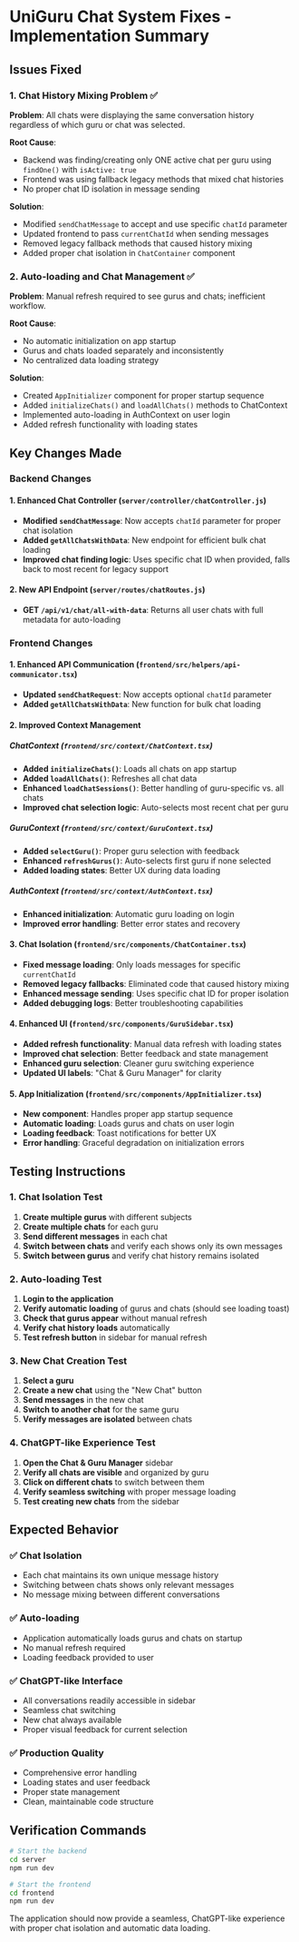 # UniGuru Chat System Fixes - Implementation Summary

## Issues Fixed

### 1. Chat History Mixing Problem ✅
**Problem**: All chats were displaying the same conversation history regardless of which guru or chat was selected.

**Root Cause**: 
- Backend was finding/creating only ONE active chat per guru using `findOne()` with `isActive: true`
- Frontend was using fallback legacy methods that mixed chat histories
- No proper chat ID isolation in message sending

**Solution**:
- Modified `sendChatMessage` to accept and use specific `chatId` parameter
- Updated frontend to pass `currentChatId` when sending messages
- Removed legacy fallback methods that caused history mixing
- Added proper chat isolation in `ChatContainer` component

### 2. Auto-loading and Chat Management ✅
**Problem**: Manual refresh required to see gurus and chats; inefficient workflow.

**Root Cause**:
- No automatic initialization on app startup
- Gurus and chats loaded separately and inconsistently
- No centralized data loading strategy

**Solution**:
- Created `AppInitializer` component for proper startup sequence
- Added `initializeChats()` and `loadAllChats()` methods to ChatContext
- Implemented auto-loading in AuthContext on user login
- Added refresh functionality with loading states

## Key Changes Made

### Backend Changes

#### 1. Enhanced Chat Controller (`server/controller/chatController.js`)
- **Modified `sendChatMessage`**: Now accepts `chatId` parameter for proper chat isolation
- **Added `getAllChatsWithData`**: New endpoint for efficient bulk chat loading
- **Improved chat finding logic**: Uses specific chat ID when provided, falls back to most recent for legacy support

#### 2. New API Endpoint (`server/routes/chatRoutes.js`)
- **GET `/api/v1/chat/all-with-data`**: Returns all user chats with full metadata for auto-loading

### Frontend Changes

#### 1. Enhanced API Communication (`frontend/src/helpers/api-communicator.tsx`)
- **Updated `sendChatRequest`**: Now accepts optional `chatId` parameter
- **Added `getAllChatsWithData`**: New function for bulk chat loading

#### 2. Improved Context Management

##### ChatContext (`frontend/src/context/ChatContext.tsx`)
- **Added `initializeChats()`**: Loads all chats on app startup
- **Added `loadAllChats()`**: Refreshes all chat data
- **Enhanced `loadChatSessions()`**: Better handling of guru-specific vs. all chats
- **Improved chat selection logic**: Auto-selects most recent chat per guru

##### GuruContext (`frontend/src/context/GuruContext.tsx`)
- **Added `selectGuru()`**: Proper guru selection with feedback
- **Enhanced `refreshGurus()`**: Auto-selects first guru if none selected
- **Added loading states**: Better UX during data loading

##### AuthContext (`frontend/src/context/AuthContext.tsx`)
- **Enhanced initialization**: Automatic guru loading on login
- **Improved error handling**: Better error states and recovery

#### 3. Chat Isolation (`frontend/src/components/ChatContainer.tsx`)
- **Fixed message loading**: Only loads messages for specific `currentChatId`
- **Removed legacy fallbacks**: Eliminated code that caused history mixing
- **Enhanced message sending**: Uses specific chat ID for proper isolation
- **Added debugging logs**: Better troubleshooting capabilities

#### 4. Enhanced UI (`frontend/src/components/GuruSidebar.tsx`)
- **Added refresh functionality**: Manual data refresh with loading states
- **Improved chat selection**: Better feedback and state management
- **Enhanced guru selection**: Cleaner guru switching experience
- **Updated UI labels**: "Chat & Guru Manager" for clarity

#### 5. App Initialization (`frontend/src/components/AppInitializer.tsx`)
- **New component**: Handles proper app startup sequence
- **Automatic loading**: Loads gurus and chats on user login
- **Loading feedback**: Toast notifications for better UX
- **Error handling**: Graceful degradation on initialization errors

## Testing Instructions

### 1. Chat Isolation Test
1. **Create multiple gurus** with different subjects
2. **Create multiple chats** for each guru
3. **Send different messages** in each chat
4. **Switch between chats** and verify each shows only its own messages
5. **Switch between gurus** and verify chat history remains isolated

### 2. Auto-loading Test
1. **Login to the application**
2. **Verify automatic loading** of gurus and chats (should see loading toast)
3. **Check that gurus appear** without manual refresh
4. **Verify chat history loads** automatically
5. **Test refresh button** in sidebar for manual refresh

### 3. New Chat Creation Test
1. **Select a guru**
2. **Create a new chat** using the "New Chat" button
3. **Send messages** in the new chat
4. **Switch to another chat** for the same guru
5. **Verify messages are isolated** between chats

### 4. ChatGPT-like Experience Test
1. **Open the Chat & Guru Manager** sidebar
2. **Verify all chats are visible** and organized by guru
3. **Click on different chats** to switch between them
4. **Verify seamless switching** with proper message loading
5. **Test creating new chats** from the sidebar

## Expected Behavior

### ✅ Chat Isolation
- Each chat maintains its own unique message history
- Switching between chats shows only relevant messages
- No message mixing between different conversations

### ✅ Auto-loading
- Application automatically loads gurus and chats on startup
- No manual refresh required
- Loading feedback provided to user

### ✅ ChatGPT-like Interface
- All conversations readily accessible in sidebar
- Seamless chat switching
- New chat always available
- Proper visual feedback for current selection

### ✅ Production Quality
- Comprehensive error handling
- Loading states and user feedback
- Proper state management
- Clean, maintainable code structure

## Verification Commands

```bash
# Start the backend
cd server
npm run dev

# Start the frontend
cd frontend
npm run dev
```

The application should now provide a seamless, ChatGPT-like experience with proper chat isolation and automatic data loading.
